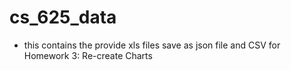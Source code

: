 # cs_625_data
- this contains the provide xls files save as json file and CSV for Homework 3: Re-create Charts
